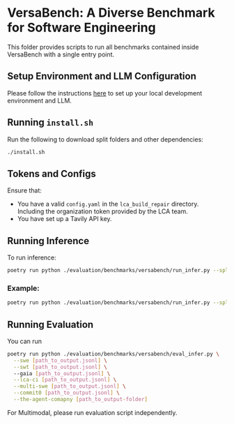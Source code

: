 # VersaBench: A Diverse Benchmark for Software Engineering

This folder provides scripts to run all benchmarks contained inside VersaBench with a single entry point.

## Setup Environment and LLM Configuration

Please follow the instructions [here](https://github.com/All-Hands-AI/OpenHands/blob/main/evaluation/README.md#setup) to set up your local development environment and LLM.

## Running `install.sh`

Run the following to download split folders and other dependencies:

```bash
./install.sh
```

## Tokens and Configs

Ensure that:
- You have a valid `config.yaml` in the `lca_build_repair` directory. Including the organization token provided by the LCA team.
- You have set up a Tavily API key.

## Running Inference

To run inference:

```bash
poetry run python ./evaluation/benchmarks/versabench/run_infer.py --split name_of_split --llm name_of_llm
```

### Example:

```bash
poetry run python ./evaluation/benchmarks/versabench/run_infer.py --split 20250611 --llm llm.eval-proxy-claude-sonnet-4-20250514
```

## Running Evaluation

You can run 

```bash
poetry run python ./evaluation/benchmarks/versabench/eval_infer.py \
  --swe [path_to_output.jsonl] \
  --swt [path_to_output.jsonl] \ 
  --gaia [path_to_output.jsonl] \
  --lca-ci [path_to_output.jsonl] \
  --multi-swe [path_to_output.jsonl] \
  --commit0 [path_to_output.jsonl] \
  --the-agent-comapny [path_to_output-folder] 
```

For Multimodal, please run evaluation script independently.
